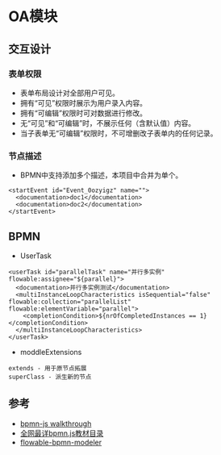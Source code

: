 # OA模块

## 交互设计

### 表单权限

- 表单布局设计对全部用户可见。
- 拥有“可见”权限时展示为用户录入内容。
- 拥有“可编辑”权限时可对数据进行修改。
- 无“可见”和“可编辑”时，不展示任何（含默认值）内容。
- 当子表单无“可编辑”权限时，不可增删改子表单内的任何记录。

### 节点描述

- BPMN中支持添加多个描述，本项目中合并为单个。
```
<startEvent id="Event_0ozyigz" name="">
  <documentation>doc1</documentation>
  <documentation>doc2</documentation>
</startEvent>
```

## BPMN

- UserTask
```
<userTask id="parallelTask" name="并行多实例" flowable:assignee="${parallel}">
  <documentation>并行多实例测试</documentation>
  <multiInstanceLoopCharacteristics isSequential="false" flowable:collection="parallelList" flowable:elementVariable="parallel">
    <completionCondition>${nrOfCompletedInstances == 1}</completionCondition>
  </multiInstanceLoopCharacteristics>
</userTask>
```

- moddleExtensions
```
extends - 用于原节点拓展
superClass - 派生新的节点
```

## 参考

- [bpmn-js walkthrough](https://bpmn.io/toolkit/bpmn-js/walkthrough/)
- [全网最详bpmn.js教材目录](https://juejin.cn/post/6844904017567416328)
- [flowable-bpmn-modeler](https://github.com/bzw1204/flowable-bpmn-modeler)
